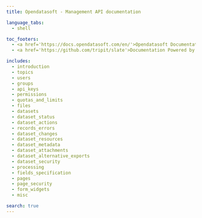 ```yaml
---
title: Opendatasoft - Management API documentation

language_tabs:
  - shell

toc_footers:
  - <a href='https://docs.opendatasoft.com/en/'>Opendatasoft Documentation</a>
  - <a href='https://github.com/tripit/slate'>Documentation Powered by Slate</a>

includes:
  - introduction
  - topics
  - users
  - groups
  - api_keys
  - permissions
  - quotas_and_limits
  - files
  - datasets
  - dataset_status
  - dataset_actions
  - records_errors
  - dataset_changes
  - dataset_resources
  - dataset_metadata
  - dataset_attachments
  - dataset_alternative_exports
  - dataset_security
  - processing
  - fields_specification
  - pages
  - page_security
  - form_widgets
  - misc

search: true
---
```

